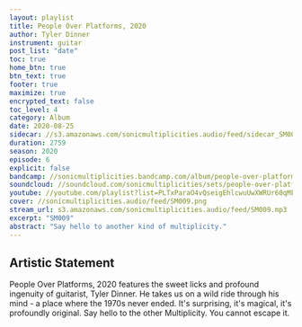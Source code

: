 ```yaml
---
layout: playlist
title: People Over Platforms, 2020
author: Tyler Dinner
instrument: guitar
post_list: "date"
toc: true
home_btn: true
btn_text: true
footer: true
maximize: true
encrypted_text: false
toc_level: 4
category: Album
date: 2020-08-25
sidecar: //s3.amazonaws.com/sonicmultiplicities.audio/feed/sidecar_SM009.json
duration: 2759
season: 2020
episode: 6
explicit: false
bandcamp: //sonicmultiplicities.bandcamp.com/album/people-over-platforms-2020
soundcloud: //soundcloud.com/sonicmultiplicities/sets/people-over-platforms-2020
youtube: //youtube.com/playlist?list=PLTxParaO4vQseigEhlcwuUwXWRUr60qMF
cover: //sonicmultiplicities.audio/feed/SM009.png
stream_url: s3.amazonaws.com/sonicmultiplicities.audio/feed/SM009.mp3
excerpt: "SM009"
abstract: "Say hello to another kind of multiplicity."
---
```

## Artistic Statement

People Over Platforms, 2020 features the sweet licks and profound ingenuity of
guitarist, Tyler Dinner. He takes us on a wild ride through his mind - a place
where the 1970s never ended. It's surprising, it's magical, it's profoundly
original. Say hello to the other Multiplicity. You cannot escape it.
